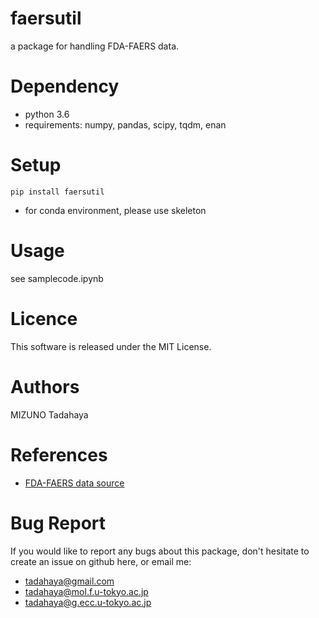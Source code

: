 # faersutil
a package for handling FDA-FAERS data.  

# Dependency  
* python 3.6  
* requirements: numpy, pandas, scipy, tqdm, enan  
  
# Setup  
`pip install faersutil`  
* for conda environment, please use skeleton  
  
# Usage  
see samplecode.ipynb  
   
# Licence  
This software is released under the MIT License.  

# Authors  
MIZUNO Tadahaya

# References  
* [FDA-FAERS data source](https://fis.fda.gov/extensions/FPD-QDE-FAERS/FPD-QDE-FAERS.html)  

# Bug Report  
If you would like to report any bugs about this package, don't hesitate to create an issue on github here, or email me:  
* tadahaya@gmail.com  
* tadahaya@mol.f.u-tokyo.ac.jp  
* tadahaya@g.ecc.u-tokyo.ac.jp  
